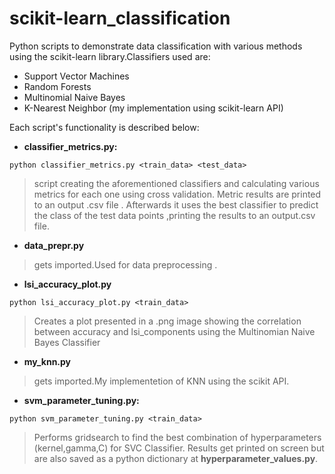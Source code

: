 # scikit-learn_classification
Python scripts to demonstrate data classification with various methods using the scikit-learn library.Classifiers used are:
- Support Vector Machines
- Random Forests
- Multinomial Naive Bayes
- K-Nearest Neighbor (my implementation using scikit-learn API)


Each script's functionality is described below:

- **classifier_metrics.py:**
~~~
python classifier_metrics.py <train_data> <test_data>
~~~
>script creating the aforementioned classifiers and calculating various metrics for each one using cross validation.
Metric results are printed to an output .csv file .
Afterwards it uses the best classifier to predict the class of the test data points ,printing the results to an output.csv file.

- **data_prepr.py**
>gets imported.Used for data preprocessing .

- **lsi_accuracy_plot.py**
~~~
python lsi_accuracy_plot.py <train_data>
~~~
>Creates a plot presented in a .png image showing the correlation between accuracy and lsi_components using the Multinomian Naive Bayes Classifier

- **my_knn.py**
>gets imported.My implementetion of KNN using the scikit API.

- **svm_parameter_tuning.py:**
~~~
python svm_parameter_tuning.py <train_data>
~~~
>Performs gridsearch to find the best combination of hyperparameters (kernel,gamma,C) for SVC Classifier.
Results get printed on screen but are also saved as a python dictionary at **hyperparameter_values.py**.
